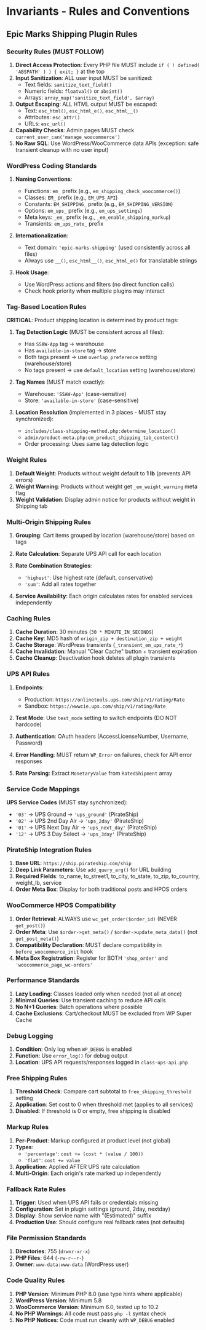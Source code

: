 # Invariants - Rules and Conventions

## Epic Marks Shipping Plugin Rules

### Security Rules (MUST FOLLOW)

1. **Direct Access Protection**: Every PHP file MUST include `if ( ! defined( 'ABSPATH' ) ) { exit; }` at the top
2. **Input Sanitization**: ALL user input MUST be sanitized:
   - Text fields: `sanitize_text_field()`
   - Numeric fields: `floatval()` or `absint()`
   - Arrays: `array_map('sanitize_text_field', $array)`
3. **Output Escaping**: ALL HTML output MUST be escaped:
   - Text: `esc_html()`, `esc_html_e()`, `esc_html__()`
   - Attributes: `esc_attr()`
   - URLs: `esc_url()`
4. **Capability Checks**: Admin pages MUST check `current_user_can('manage_woocommerce')`
5. **No Raw SQL**: Use WordPress/WooCommerce data APIs (exception: safe transient cleanup with no user input)

### WordPress Coding Standards

1. **Naming Conventions**:
   - Functions: `em_` prefix (e.g., `em_shipping_check_woocommerce()`)
   - Classes: `EM_` prefix (e.g., `EM_UPS_API`)
   - Constants: `EM_SHIPPING_` prefix (e.g., `EM_SHIPPING_VERSION`)
   - Options: `em_ups_` prefix (e.g., `em_ups_settings`)
   - Meta keys: `_em_` prefix (e.g., `_em_enable_shipping_markup`)
   - Transients: `em_ups_rate_` prefix

2. **Internationalization**:
   - Text domain: `'epic-marks-shipping'` (used consistently across all files)
   - Always use `__()`, `esc_html__()`, `esc_html_e()` for translatable strings

3. **Hook Usage**:
   - Use WordPress actions and filters (no direct function calls)
   - Check hook priority when multiple plugins may interact

### Tag-Based Location Rules

**CRITICAL**: Product shipping location is determined by product tags:

1. **Tag Detection Logic** (MUST be consistent across all files):
   - Has `SSAW-App` tag → warehouse
   - Has `available-in-store` tag → store
   - Both tags present → use `overlap_preference` setting (warehouse/store)
   - No tags present → use `default_location` setting (warehouse/store)

2. **Tag Names** (MUST match exactly):
   - Warehouse: `'SSAW-App'` (case-sensitive)
   - Store: `'available-in-store'` (case-sensitive)

3. **Location Resolution** (implemented in 3 places - MUST stay synchronized):
   - `includes/class-shipping-method.php:determine_location()`
   - `admin/product-meta.php:em_product_shipping_tab_content()`
   - Order processing: Uses same tag detection logic

### Weight Rules

1. **Default Weight**: Products without weight default to **1 lb** (prevents API errors)
2. **Weight Warning**: Products without weight get `_em_weight_warning` meta flag
3. **Weight Validation**: Display admin notice for products without weight in Shipping tab

### Multi-Origin Shipping Rules

1. **Grouping**: Cart items grouped by location (warehouse/store) based on tags
2. **Rate Calculation**: Separate UPS API call for each location
3. **Rate Combination Strategies**:
   - `'highest'`: Use highest rate (default, conservative)
   - `'sum'`: Add all rates together

4. **Service Availability**: Each origin calculates rates for enabled services independently

### Caching Rules

1. **Cache Duration**: 30 minutes (`30 * MINUTE_IN_SECONDS`)
2. **Cache Key**: MD5 hash of `origin_zip + destination_zip + weight`
3. **Cache Storage**: WordPress transients (`_transient_em_ups_rate_*`)
4. **Cache Invalidation**: Manual "Clear Cache" button + transient expiration
5. **Cache Cleanup**: Deactivation hook deletes all plugin transients

### UPS API Rules

1. **Endpoints**:
   - Production: `https://onlinetools.ups.com/ship/v1/rating/Rate`
   - Sandbox: `https://wwwcie.ups.com/ship/v1/rating/Rate`

2. **Test Mode**: Use `test_mode` setting to switch endpoints (DO NOT hardcode)
3. **Authentication**: OAuth headers (AccessLicenseNumber, Username, Password)
4. **Error Handling**: MUST return `WP_Error` on failures, check for API error responses
5. **Rate Parsing**: Extract `MonetaryValue` from `RatedShipment` array

### Service Code Mappings

**UPS Service Codes** (MUST stay synchronized):
- `'03'` → UPS Ground → `'ups_ground'` (PirateShip)
- `'02'` → UPS 2nd Day Air → `'ups_2day'` (PirateShip)
- `'01'` → UPS Next Day Air → `'ups_next_day'` (PirateShip)
- `'12'` → UPS 3 Day Select → `'ups_3day'` (PirateShip)

### PirateShip Integration Rules

1. **Base URL**: `https://ship.pirateship.com/ship`
2. **Deep Link Parameters**: Use `add_query_arg()` for URL building
3. **Required Fields**: to_name, to_street1, to_city, to_state, to_zip, to_country, weight_lb, service
4. **Order Meta Box**: Display for both traditional posts and HPOS orders

### WooCommerce HPOS Compatibility

1. **Order Retrieval**: ALWAYS use `wc_get_order($order_id)` (NEVER `get_post()`)
2. **Order Meta**: Use `$order->get_meta()` / `$order->update_meta_data()` (not `get_post_meta()`)
3. **Compatibility Declaration**: MUST declare compatibility in `before_woocommerce_init` hook
4. **Meta Box Registration**: Register for BOTH `'shop_order'` and `'woocommerce_page_wc-orders'`

### Performance Standards

1. **Lazy Loading**: Classes loaded only when needed (not all at once)
2. **Minimal Queries**: Use transient caching to reduce API calls
3. **No N+1 Queries**: Batch operations where possible
4. **Cache Exclusions**: Cart/checkout MUST be excluded from WP Super Cache

### Debug Logging

1. **Condition**: Only log when `WP_DEBUG` is enabled
2. **Function**: Use `error_log()` for debug output
3. **Location**: UPS API requests/responses logged in `class-ups-api.php`

### Free Shipping Rules

1. **Threshold Check**: Compare cart subtotal to `free_shipping_threshold` setting
2. **Application**: Set cost to 0 when threshold met (applies to all services)
3. **Disabled**: If threshold is 0 or empty, free shipping is disabled

### Markup Rules

1. **Per-Product**: Markup configured at product level (not global)
2. **Types**:
   - `'percentage'`: `cost += (cost * (value / 100))`
   - `'flat'`: `cost += value`
3. **Application**: Applied AFTER UPS rate calculation
4. **Multi-Origin**: Each origin's rate marked up independently

### Fallback Rate Rules

1. **Trigger**: Used when UPS API fails or credentials missing
2. **Configuration**: Set in plugin settings (ground, 2day, nextday)
3. **Display**: Show service name with "(Estimated)" suffix
4. **Production Use**: Should configure real fallback rates (not defaults)

### File Permission Standards

1. **Directories**: 755 (`drwxr-xr-x`)
2. **PHP Files**: 644 (`-rw-r--r-`)
3. **Owner**: `www-data:www-data` (WordPress user)

### Code Quality Rules

1. **PHP Version**: Minimum PHP 8.0 (use type hints where applicable)
2. **WordPress Version**: Minimum 5.8
3. **WooCommerce Version**: Minimum 6.0, tested up to 10.2
4. **No PHP Warnings**: All code must pass `php -l` syntax check
5. **No PHP Notices**: Code must run cleanly with `WP_DEBUG` enabled
